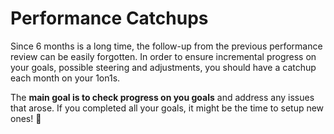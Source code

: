 # Performance Catchups

Since 6 months is a long time, the follow-up from the previous performance review can be easily forgotten. In order to ensure incremental progress on your goals, possible steering and adjustments, you should have a catchup each month on your 1on1s.

The **main goal is to check progress on you goals** and address any issues that arose. If you completed all your goals, it might be the time to setup new ones! 🎉
